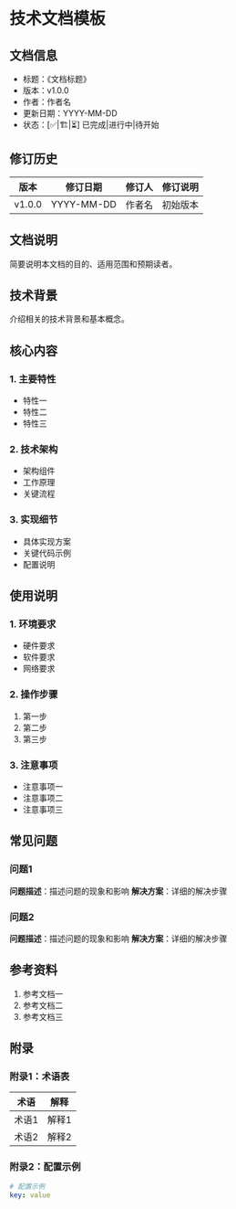 # 技术文档模板

## 文档信息
- 标题：《文档标题》
- 版本：v1.0.0
- 作者：作者名
- 更新日期：YYYY-MM-DD
- 状态：[✅|🏗️|⏳] 已完成|进行中|待开始

## 修订历史
| 版本 | 修订日期 | 修订人 | 修订说明 |
|------|----------|--------|----------|
| v1.0.0 | YYYY-MM-DD | 作者名 | 初始版本 |

## 文档说明
简要说明本文档的目的、适用范围和预期读者。

## 技术背景
介绍相关的技术背景和基本概念。

## 核心内容
### 1. 主要特性
- 特性一
- 特性二
- 特性三

### 2. 技术架构
- 架构组件
- 工作原理
- 关键流程

### 3. 实现细节
- 具体实现方案
- 关键代码示例
- 配置说明

## 使用说明
### 1. 环境要求
- 硬件要求
- 软件要求
- 网络要求

### 2. 操作步骤
1. 第一步
2. 第二步
3. 第三步

### 3. 注意事项
- 注意事项一
- 注意事项二
- 注意事项三

## 常见问题
### 问题1
**问题描述**：描述问题的现象和影响
**解决方案**：详细的解决步骤

### 问题2
**问题描述**：描述问题的现象和影响
**解决方案**：详细的解决步骤

## 参考资料
1. 参考文档一
2. 参考文档二
3. 参考文档三

## 附录
### 附录1：术语表
| 术语 | 解释 |
|------|------|
| 术语1 | 解释1 |
| 术语2 | 解释2 |

### 附录2：配置示例
```yaml
# 配置示例
key: value
``` 